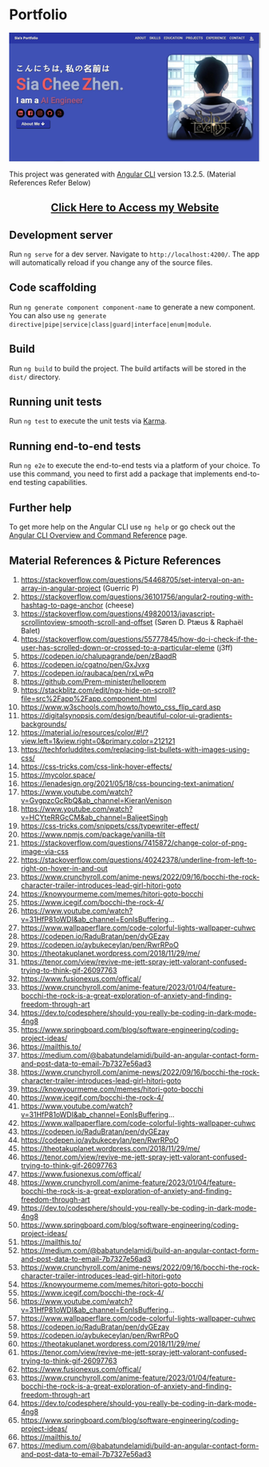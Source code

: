 # Portfolio

<img src="Web.jpg">

This project was generated with [Angular CLI](https://github.com/angular/angular-cli) version 13.2.5. (Material References Refer Below)

<h2 align ="center"><a href="https://heysia.dev" target="_blank">Click Here to Access my Website</a></h2>

## Development server

Run `ng serve` for a dev server. Navigate to `http://localhost:4200/`. The app will automatically reload if you change any of the source files.

## Code scaffolding

Run `ng generate component component-name` to generate a new component. You can also use `ng generate directive|pipe|service|class|guard|interface|enum|module`.

## Build

Run `ng build` to build the project. The build artifacts will be stored in the `dist/` directory.

## Running unit tests

Run `ng test` to execute the unit tests via [Karma](https://karma-runner.github.io).

## Running end-to-end tests

Run `ng e2e` to execute the end-to-end tests via a platform of your choice. To use this command, you need to first add a package that implements end-to-end testing capabilities.

## Further help

To get more help on the Angular CLI use `ng help` or go check out the [Angular CLI Overview and Command Reference](https://angular.io/cli) page.

## Material References & Picture References
1. https://stackoverflow.com/questions/54468705/set-interval-on-an-array-in-angular-project (Guerric P)
2. https://stackoverflow.com/questions/36101756/angular2-routing-with-hashtag-to-page-anchor (cheese)
3. https://stackoverflow.com/questions/49820013/javascript-scrollintoview-smooth-scroll-and-offset (Søren D. Ptæus & Raphaël Balet)
4. https://stackoverflow.com/questions/55777845/how-do-i-check-if-the-user-has-scrolled-down-or-crossed-to-a-particular-eleme (j3ff)
5. https://codepen.io/chalupagrande/pen/zBaqdR
6. https://codepen.io/cgatno/pen/GxJvxg
7. https://codepen.io/raubaca/pen/rxLwPq
8. https://github.com/Prem-minister/helloprem
9. https://stackblitz.com/edit/ngx-hide-on-scroll?file=src%2Fapp%2Fapp.component.html
10. https://www.w3schools.com/howto/howto_css_flip_card.asp
11. https://digitalsynopsis.com/design/beautiful-color-ui-gradients-backgrounds/
12. https://material.io/resources/color/#!/?view.left=1&view.right=0&primary.color=212121
13. https://techforluddites.com/replacing-list-bullets-with-images-using-css/
14. https://css-tricks.com/css-link-hover-effects/
15. https://mycolor.space/
16. https://lenadesign.org/2021/05/18/css-bouncing-text-animation/
17. https://www.youtube.com/watch?v=GvgpzcGcRbQ&ab_channel=KieranVenison
18. https://www.youtube.com/watch?v=HCYteRRGcCM&ab_channel=BaljeetSingh
19. https://css-tricks.com/snippets/css/typewriter-effect/
20. https://www.npmjs.com/package/vanilla-tilt
21. https://stackoverflow.com/questions/7415872/change-color-of-png-image-via-css
22. https://stackoverflow.com/questions/40242378/underline-from-left-to-right-on-hover-in-and-out
23. https://www.crunchyroll.com/anime-news/2022/09/16/bocchi-the-rock-character-trailer-introduces-lead-girl-hitori-goto
24. https://knowyourmeme.com/memes/hitori-goto-bocchi
25. https://www.icegif.com/bocchi-the-rock-4/
26. https://www.youtube.com/watch?v=31HfP81oWDI&ab_channel=EonIsBuffering...
27. https://www.wallpaperflare.com/code-colorful-lights-wallpaper-cuhwc
28. https://codepen.io/RaduBratan/pen/dyGEzay
29. https://codepen.io/aybukeceylan/pen/RwrRPoO
30. https://theotakuplanet.wordpress.com/2018/11/29/me/
31. https://tenor.com/view/revive-me-jett-spray-jett-valorant-confused-trying-to-think-gif-26097763
32. https://www.fusionexus.com/offical/
33. https://www.crunchyroll.com/anime-feature/2023/01/04/feature-bocchi-the-rock-is-a-great-exploration-of-anxiety-and-finding-freedom-through-art
34. https://dev.to/codesphere/should-you-really-be-coding-in-dark-mode-4ng8
35. https://www.springboard.com/blog/software-engineering/coding-project-ideas/
36. https://mailthis.to/
37. https://medium.com/@babatundelamidi/build-an-angular-contact-form-and-post-data-to-email-7b7327e56ad3
38. https://www.crunchyroll.com/anime-news/2022/09/16/bocchi-the-rock-character-trailer-introduces-lead-girl-hitori-goto
39. https://knowyourmeme.com/memes/hitori-goto-bocchi
40. https://www.icegif.com/bocchi-the-rock-4/
41. https://www.youtube.com/watch?v=31HfP81oWDI&ab_channel=EonIsBuffering...
42. https://www.wallpaperflare.com/code-colorful-lights-wallpaper-cuhwc
43. https://codepen.io/RaduBratan/pen/dyGEzay
44. https://codepen.io/aybukeceylan/pen/RwrRPoO
45. https://theotakuplanet.wordpress.com/2018/11/29/me/
46. https://tenor.com/view/revive-me-jett-spray-jett-valorant-confused-trying-to-think-gif-26097763
47. https://www.fusionexus.com/offical/
48. https://www.crunchyroll.com/anime-feature/2023/01/04/feature-bocchi-the-rock-is-a-great-exploration-of-anxiety-and-finding-freedom-through-art
49. https://dev.to/codesphere/should-you-really-be-coding-in-dark-mode-4ng8
50. https://www.springboard.com/blog/software-engineering/coding-project-ideas/
51. https://mailthis.to/
52. https://medium.com/@babatundelamidi/build-an-angular-contact-form-and-post-data-to-email-7b7327e56ad3
53. https://www.crunchyroll.com/anime-news/2022/09/16/bocchi-the-rock-character-trailer-introduces-lead-girl-hitori-goto
54. https://knowyourmeme.com/memes/hitori-goto-bocchi
55. https://www.icegif.com/bocchi-the-rock-4/
56. https://www.youtube.com/watch?v=31HfP81oWDI&ab_channel=EonIsBuffering...
57. https://www.wallpaperflare.com/code-colorful-lights-wallpaper-cuhwc
58. https://codepen.io/RaduBratan/pen/dyGEzay
59. https://codepen.io/aybukeceylan/pen/RwrRPoO
60. https://theotakuplanet.wordpress.com/2018/11/29/me/
61. https://tenor.com/view/revive-me-jett-spray-jett-valorant-confused-trying-to-think-gif-26097763
62. https://www.fusionexus.com/offical/
63. https://www.crunchyroll.com/anime-feature/2023/01/04/feature-bocchi-the-rock-is-a-great-exploration-of-anxiety-and-finding-freedom-through-art
64. https://dev.to/codesphere/should-you-really-be-coding-in-dark-mode-4ng8
65. https://www.springboard.com/blog/software-engineering/coding-project-ideas/
66. https://mailthis.to/
67. https://medium.com/@babatundelamidi/build-an-angular-contact-form-and-post-data-to-email-7b7327e56ad3
